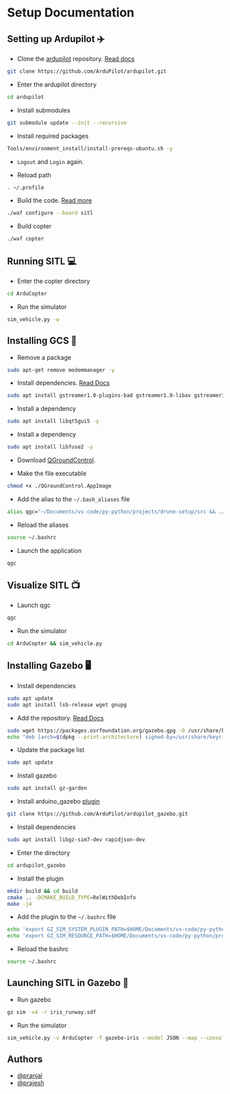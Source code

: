 # Setup Documentation

## Setting up Ardupilot ✈️

- Clone the [ardupilot](https://github.com/ArduPilot/ardupilot) repository. [Read docs](https://ardupilot.org/dev/docs/building-setup-linux.html)

```bash
git clone https://github.com/ArduPilot/ardupilot.git
```

- Enter the ardupilot directory

```bash
cd ardupilot
```

- Install submodules

```bash
git submodule update --init --recursive
```

- Install required packages

```bash
Tools/environment_install/install-prereqs-ubuntu.sh -y
```

- `Logout` and `Login` again.

- Reload path

```bash
. ~/.profile
```

- Build the code. [Read more](https://github.com/ArduPilot/ardupilot/blob/master/BUILD.md)

```bash
./waf configure --board sitl
```

- Build copter

```bash
./waf copter
```

## Running SITL 💻️

- Enter the copter directory

```bash
cd ArduCopter
```

- Run the simulator

```bash
sim_vehicle.py -w
```

## Installing GCS 📡️

- Remove a package

```bash
sudo apt-get remove modemmanager -y
```

- Install dependencies. [Read Docs](https://docs.qgroundcontrol.com/master/en/getting_started/download_and_install.html)

```bash
sudo apt install gstreamer1.0-plugins-bad gstreamer1.0-libav gstreamer1.0-gl -y
```

- Install a dependency

```bash
sudo apt install libqt5gui5 -y
```

- Install a dependency

```bash
sudo apt install libfuse2 -y
```

- Download [QGroundControl](https://d176tv9ibo4jno.cloudfront.net/latest/QGroundControl.AppImage).

- Make the file executable

```bash
chmod +x ./QGroundControl.AppImage
```

- Add the alias to the `~/.bash_aliases` file

```bash
alias qgc="~/Documents/vs-code/py-python/projects/drone-setup/src && ./QGroundControl.AppImage"
```

- Reload the aliases

```bash
source ~/.bashrc
```

- Launch the application

```bash
qgc
```

## Visualize SITL 📺️

- Launch qgc

```bash
qgc
```

- Run the simulator

```bash
cd ArduCopter && sim_vehicle.py
```

## Installing Gazebo 🖥️

- Install dependencies

```bash
sudo apt update
sudo apt install lsb-release wget gnupg
```

- Add the repository. [Read Docs](https://staging.gazebosim.org/docs/garden/install_ubuntu)

```bash
sudo wget https://packages.osrfoundation.org/gazebo.gpg -O /usr/share/keyrings/pkgs-osrf-archive-keyring.gpg
echo "deb [arch=$(dpkg --print-architecture) signed-by=/usr/share/keyrings/pkgs-osrf-archive-keyring.gpg] http://packages.osrfoundation.org/gazebo/ubuntu-stable $(lsb_release -cs) main" | sudo tee /etc/apt/sources.list.d/gazebo-stable.list > /dev/null
```

- Update the package list

```bash
sudo apt update
```

- Install gazebo

```bash
sudo apt install gz-garden
```

- Install arduino_gazebo [plugin](https://github.com/ArduPilot/ardupilot_gazebo)

```bash
git clone https://github.com/ArduPilot/ardupilot_gazebo.git
```

- Install dependencies

```bash
sudo apt install libgz-sim7-dev rapidjson-dev
```

- Enter the directory

```bash
cd ardupilot_gazebo
```

- Install the plugin

```bash
mkdir build && cd build
cmake .. -DCMAKE_BUILD_TYPE=RelWithDebInfo
make -j4
```

- Add the plugin to the `~/.bashrc` file

```bash
echo 'export GZ_SIM_SYSTEM_PLUGIN_PATH=$HOME/Documents/vs-code/py-python/projects/drone-setup/src/ardupilot_gazebo/build:${GZ_SIM_SYSTEM_PLUGIN_PATH}' >> ~/.bashrc
echo 'export GZ_SIM_RESOURCE_PATH=$HOME/Documents/vs-code/py-python/projects/drone-setup/src/ardupilot_gazebo/models:$HOME/Documents/vs-code/py-python/projects/drone-setup/src/ardupilot_gazebo/worlds:${GZ_SIM_RESOURCE_PATH}' >> ~/.bashrc
```

- Reload the bashrc

```bash
source ~/.bashrc
```

## Launching SITL in Gazebo 🚀️

- Run gazebo

```bash
gz sim -v4 -r iris_runway.sdf
```

- Run the simulator

```bash
sim_vehicle.py -v ArduCopter -f gazebo-iris --model JSON --map --console
```

## Authors

- [@pranjal](https://github.com/PranjalAgarwal04)
- [@prajesh](https://github.com/prajeshElEvEn)

